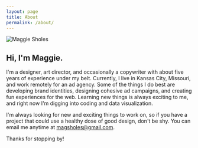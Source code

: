 ```yaml
---
layout: page
title: About
permalink: /about/
---
```


<img class="triple float-left" src="../assets/images/msholes.jpg" alt="Maggie Sholes" />

## Hi, I'm Maggie.

I'm a designer, art director, and occasionally a copywriter with about five years of experience under my belt. Currently, I live in Kansas City, Missouri, and work remotely for an ad agency. Some of the things I do best are developing brand identities, designing cohesive ad campaigns, and creating fun experiences for the web. Learning new things is always exciting to me, and right now I'm digging into coding and data visualization. 

I'm always looking for new and exciting things to work on, so if you have a project that could use a healthy dose of good design, don't be shy. You can email me anytime at <a href="mailto:magsholes@gmail.com" target="_blank">magsholes@gmail.com</a>.

Thanks for stopping by!